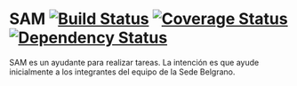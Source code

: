 SAM [![Build Status](https://travis-ci.org/afalkear/SAM.png?branch=master)](https://travis-ci.org/afalkear/SAM) [![Coverage Status](https://coveralls.io/repos/afalkear/SAM/badge.png)](https://coveralls.io/r/afalkear/SAM) [![Dependency Status](https://gemnasium.com/afalkear/SAM.png)](https://gemnasium.com/afalkear/SAM)
===

SAM es un ayudante para realizar tareas. La intención es que ayude inicialmente a los integrantes del equipo de la Sede Belgrano.
